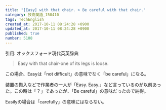 ```yaml
---
title: "[Easy] with that chair. > Be careful with that chair."
category: 技術英語_150410
tags: TechEnglish
created_at: 2017-10-11 08:24:28 +0900
updated_at: 2017-10-11 08:24:28 +0900
published: true
number: 5108
---
```


引用: オックスフォード現代英英辞典

> Easy with that chair-one of its legs is loose.

この場合、Easyは「not difficult」の意味でなく「be careful」になる。

装置の搬入などで作業者の一人が「Easy. Easy.」など言っているのが以前あった。この時は「？」であったが、「Be careful」の意味だったので納得。

Easilyの場合は「carefully」の意味にはならない。


